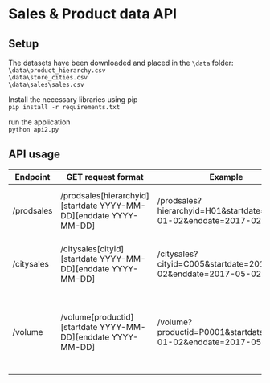 # Sales & Product data API

## Setup

The datasets have been downloaded and placed in the `\data` folder:  
`\data\product_hierarchy.csv`  
`\data\store_cities.csv`  
`\data\sales\sales.csv`

Install the necessary libraries using pip  
`pip install -r requirements.txt`

run the application  
`python api2.py`

## API usage

Endpoint|GET request format|Example|Returns
-|-|-|-
/prodsales|/prodsales[hierarchyid][startdate YYYY-MM-DD][enddate YYYY-MM-DD]|/prodsales?hierarchyid=H01&startdate=2017-01-02&enddate=2017-02-28|Total sales quantity, Total revenue
/citysales|/citysales[cityid][startdate YYYY-MM-DD][enddate YYYY-MM-DD]|/citysales?cityid=C005&startdate=2017-02-02&enddate=2017-05-02|Total sales quantity, Total revenue
/volume|/volume[productid][startdate YYYY-MM-DD][enddate YYYY-MM-DD]|/volume?productid=P0001&startdate=2017-01-02&enddate=2017-05-28|Total sales physical volume, Total stock physical volume
